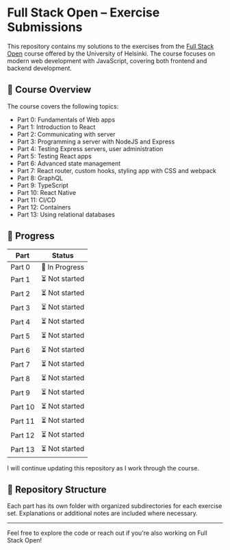 # Full Stack Open – Exercise Submissions

This repository contains my solutions to the exercises from the [Full Stack Open](https://fullstackopen.com/en/) course offered by the University of Helsinki. The course focuses on modern web development with JavaScript, covering both frontend and backend development.

## 📖 Course Overview

The course covers the following topics:

- Part 0: Fundamentals of Web apps
- Part 1: Introduction to React
- Part 2: Communicating with server
- Part 3: Programming a server with NodeJS and Express
- Part 4: Testing Express servers, user administration
- Part 5: Testing React apps
- Part 6: Advanced state management
- Part 7: React router, custom hooks, styling app with CSS and webpack
- Part 8: GraphQL
- Part 9: TypeScript
- Part 10: React Native 
- Part 11: CI/CD
- Part 12: Containers
- Part 13: Using relational databases

## 🚧 Progress

<!-- ✅ Completed  -->

| Part     | Status        |
|----------|---------------|
| Part 0   | 🔄 In Progress |
| Part 1   | ⏳ Not started |
| Part 2   | ⏳ Not started |
| Part 3   | ⏳ Not started |
| Part 4   | ⏳ Not started |
| Part 5   | ⏳ Not started |
| Part 6   | ⏳ Not started |
| Part 7   | ⏳ Not started |
| Part 8   | ⏳ Not started |
| Part 9   | ⏳ Not started |
| Part 10  | ⏳ Not started |
| Part 11  | ⏳ Not started |
| Part 12  | ⏳ Not started |
| Part 13  | ⏳ Not started |

I will continue updating this repository as I work through the course.

## 📁 Repository Structure

Each part has its own folder with organized subdirectories for each exercise set. Explanations or additional notes are included where necessary.

---

Feel free to explore the code or reach out if you're also working on Full Stack Open!
